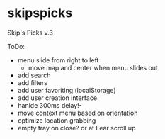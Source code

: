 skipspicks
==========

Skip's Picks v.3


ToDo:

- menu slide from right to left
  - move map and center when menu slides out
- add search
- add filters
- add user favoriting (localStorage)
- add user creation interface
- hanlde 300ms delay!-
- move context menu based on orientation 
- optimize location grabbing 
- empty tray on close? or at Lear scroll up 



